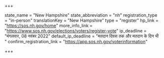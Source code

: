 +++

state_name = "New Hampshire"
state_abbreviation = "nh"
registration_type = "in-person"
translationKey = "New Hampshire"
type = "register"
hp_link = "https://sos.nh.gov/home"
more_info_link = "https://www.sos.nh.gov/elections/voters/register-vote"
ip_deadline = "मंगलवार, 08 नवंबर 2022"
default_ip_deadline = "मतदान दिवस तक और मतदान के दिन भी "
confirm_registration_link = "https://app.sos.nh.gov/voterinformation"

+++